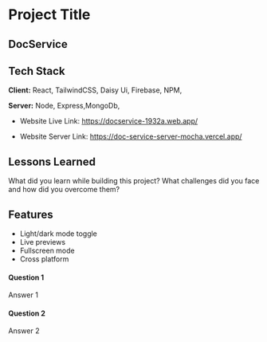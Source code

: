 
# Project Title

## DocService


## Tech Stack


**Client:** React, TailwindCSS, Daisy Ui, Firebase, NPM,

**Server:** Node, Express,MongoDb,


* Website Live Link: https://docservice-1932a.web.app/

* Website Server Link: https://doc-service-server-mocha.vercel.app/


## Lessons Learned

What did you learn while building this project? What challenges did you face and how did you overcome them?



## Features

- Light/dark mode toggle
- Live previews
- Fullscreen mode
- Cross platform


#### Question 1

Answer 1

#### Question 2

Answer 2

